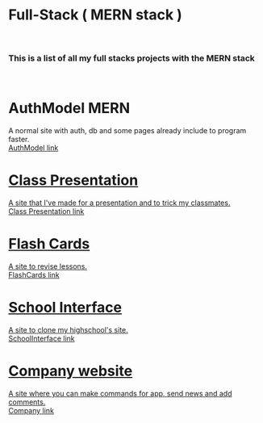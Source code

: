 ﻿# Full-Stack ( MERN stack )
 
<br><h3>This is a list of all my full stacks projects with the MERN stack</h3></br>

# AuthModel MERN
 
A normal site with auth, db and some pages already include to program faster.
<br><a href="https://github.com/ooo-dev-code/AuthMERNModel"> AuthModel link</br>

# Class Presentation

A site that I've made for a presentation and to trick my classmates.
<br><a href="https://github.com/ooo-dev-code/ClassPresentation"> Class Presentation link</br>

# Flash Cards

A site to revise lessons.
<br><a href="https://github.com/ooo-dev-code/FlashCards"> FlashCards link</br>

# School Interface

A site to clone my highschool's site.
<br><a href="https://github.com/ooo-dev-code/SchoolInterface"> SchoolInterface link</br>

# Company website
 
A site where you can make commands for app, send news and add comments.
<br><a href="https://github.com/ooo-dev-code/Company-Website"> Company link</br>






